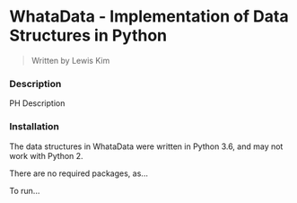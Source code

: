 # WhataData - Implementation of Data Structures in Python
> Written by Lewis Kim

### Description

PH Description

### Installation

The data structures in WhataData were written in Python 3.6, and may not work with Python 2.

There are no required packages, as...

To run...